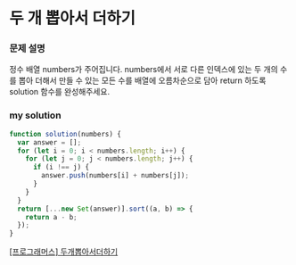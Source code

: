 # 두 개 뽑아서 더하기

### 문제 설명

정수 배열 numbers가 주어집니다. numbers에서 서로 다른 인덱스에 있는 두 개의 수를 뽑아 더해서 만들 수 있는 모든 수를 배열에 오름차순으로 담아 return 하도록 solution 함수를 완성해주세요.

### my solution

```javascript
function solution(numbers) {
  var answer = [];
  for (let i = 0; i < numbers.length; i++) {
    for (let j = 0; j < numbers.length; j++) {
      if (i !== j) {
        answer.push(numbers[i] + numbers[j]);
      }
    }
  }
  return [...new Set(answer)].sort((a, b) => {
    return a - b;
  });
}
```

[[프로그래머스] 두개뽑아서더하기](https://programmers.co.kr/learn/courses/30/lessons/68644?language=javascript)
